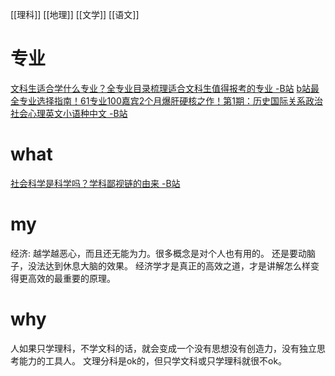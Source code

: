 [[理科]]
[[地理]]
[[文学]]
[[语文]]

# 专业
[文科生适合学什么专业？全专业目录梳理适合文科生值得报考的专业 -B站](https://www.bilibili.com/video/BV1Ht4y1r7Jm)
[b站最全专业选择指南！61专业100嘉宾2个月爆肝硬核之作！第1期：历史国际关系政治社会心理英文小语种中文 -B站](https://www.bilibili.com/video/BV15b4y1Z7r6)
# what
[社会科学是科学吗？学科鄙视链的由来 -B站](https://www.bilibili.com/video/BV11P4y1H7DJ)
# my
经济: 越学越恶心，而且还无能为力。很多概念是对个人也有用的。
	还是要动脑子，没法达到休息大脑的效果。
	经济学才是真正的高效之道，才是讲解怎么样变得更高效的最重要的原理。
# why
人如果只学理科，不学文科的话，就会变成一个没有思想没有创造力，没有独立思考能力的工具人。
文理分科是ok的，但只学文科或只学理科就很不ok。
